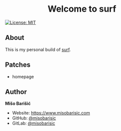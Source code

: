 <h1 align="center">Welcome to surf</h1>
<p>
  <a href="https://github.com/misobarisic/surf/blob/master/LICENSE" target="_blank">
    <img alt="License: MIT" src="https://img.shields.io/badge/License-MIT-blue.svg" />
  </a>
</p>

## About
This is my personal build of [surf](https://surf.suckless.org/).

## Patches
- homepage

## Author

**Mišo Barišić**

* Website: https://www.misobarisic.com
* GitHub: [@misobarisic](https://github.com/misobarisic)
* GitLab:
[@misobarisic](https://gitlab.com/misobarisic)
